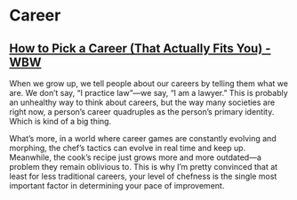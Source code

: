 # Career

## [How to Pick a Career (That Actually Fits You) - WBW](https://waitbutwhy.com/2018/04/picking-career.html)

When we grow up, we tell people about our careers by telling them what we are. We don’t say, “I practice law”—we say, “I am a lawyer.” This is probably an unhealthy way to think about careers, but the way many societies are right now, a person’s career quadruples as the person’s primary identity. Which is kind of a big thing.

What’s more, in a world where career games are constantly evolving and morphing, the chef’s tactics can evolve in real time and keep up. Meanwhile, the cook’s recipe just grows more and more outdated—a problem they remain oblivious to. This is why I’m pretty convinced that at least for less traditional careers, your level of chefness is the single most important factor in determining your pace of improvement.
